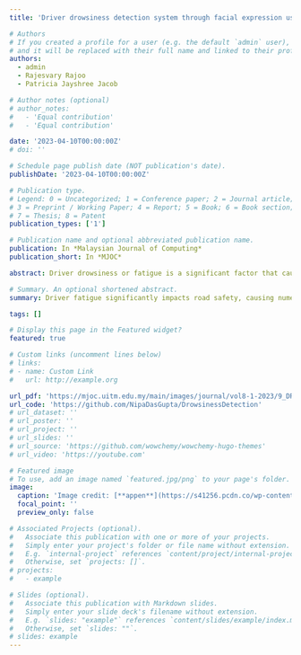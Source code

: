 ```yaml
---
title: 'Driver drowsiness detection system through facial expression using Convolutional Neural Networks (CNN)'

# Authors
# If you created a profile for a user (e.g. the default `admin` user), write the username (folder name) here
# and it will be replaced with their full name and linked to their profile.
authors:
  - admin
  - Rajesvary Rajoo
  - Patricia Jayshree Jacob

# Author notes (optional)
# author_notes:
#   - 'Equal contribution'
#   - 'Equal contribution'

date: '2023-04-10T00:00:00Z'
# doi: ''

# Schedule page publish date (NOT publication's date).
publishDate: '2023-04-10T00:00:00Z'

# Publication type.
# Legend: 0 = Uncategorized; 1 = Conference paper; 2 = Journal article;
# 3 = Preprint / Working Paper; 4 = Report; 5 = Book; 6 = Book section;
# 7 = Thesis; 8 = Patent
publication_types: ['1']

# Publication name and optional abbreviated publication name.
publication: In *Malaysian Journal of Computing*
publication_short: In *MJOC*

abstract: Driver drowsiness or fatigue is a significant factor that causes road accidents each year and considerably affects road safety. According to the World Health Organization (WHO), drowsy driving may contribute to approximately 6% of fatal and severe road accidents. To overcome this problem, we present a state-of-the-art, real-time drowsiness detection system, which exploits innovative deep-learning techniques to evaluate facial expressions. Our system analyzes not just the driver's eyes, mouth, and head rotation pose with front angles but also left and right yaw angles up to 90° to ensure the driver's safety. We gathered a dataset from public stock image websites, and manual image captures to develop the system. After processing the dataset, we extracted a wide range of features, which we fed into a deep convolutional neural network (CNN) algorithm. Specifically, we employed three different CNN algorithms which are EfficientDet D0, SSD MobileNet V2, and SSD ResNet50 V1, to classify the driver's drowsiness status using the facial key attributes in real time. Our results show that the SSD ResNet50 V1 model exhibited the highest accuracy and consistency in detecting driver drowsiness, underscoring the potential of our innovative system in promoting road safety. Our future work will focus on fine-tuning the approach to enhance its accuracy and performance.

# Summary. An optional shortened abstract.
summary: Driver fatigue significantly impacts road safety, causing numerous accidents. We developed a real-time detection system using deep learning to analyze facial cues and ensure safety, with promising results from CNN algorithms, particularly SSD ResNet50 V1.

tags: []

# Display this page in the Featured widget?
featured: true

# Custom links (uncomment lines below)
# links:
# - name: Custom Link
#   url: http://example.org

url_pdf: 'https://mjoc.uitm.edu.my/main/images/journal/vol8-1-2023/9_DRIVER_DROWSINESS_DETECTION_SYSTEM_THROUGH_FACIAL_EXPRESSION_USING_CONVOLUTIONAL_NEURAL_NETWORKS_CNN.pdf'
url_code: 'https://github.com/NipaDasGupta/DrowsinessDetection'
# url_dataset: ''
# url_poster: ''
# url_project: ''
# url_slides: ''
# url_source: 'https://github.com/wowchemy/wowchemy-hugo-themes'
# url_video: 'https://youtube.com'

# Featured image
# To use, add an image named `featured.jpg/png` to your page's folder.
image:
  caption: 'Image credit: [**appen**](https://s41256.pcdn.co/wp-content/uploads/2022/10/221019_DriverAwareness_2_Blog.jpg.webp)'
  focal_point: ''
  preview_only: false

# Associated Projects (optional).
#   Associate this publication with one or more of your projects.
#   Simply enter your project's folder or file name without extension.
#   E.g. `internal-project` references `content/project/internal-project/index.md`.
#   Otherwise, set `projects: []`.
# projects:
#   - example

# Slides (optional).
#   Associate this publication with Markdown slides.
#   Simply enter your slide deck's filename without extension.
#   E.g. `slides: "example"` references `content/slides/example/index.md`.
#   Otherwise, set `slides: ""`.
# slides: example
---
```

